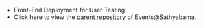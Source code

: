 - Front-End Deployment for User Testing.
- Click here to view the [parent repository](https://github.com/Surya-Kumar-03/Event-Management) of Events@Sathyabama.
